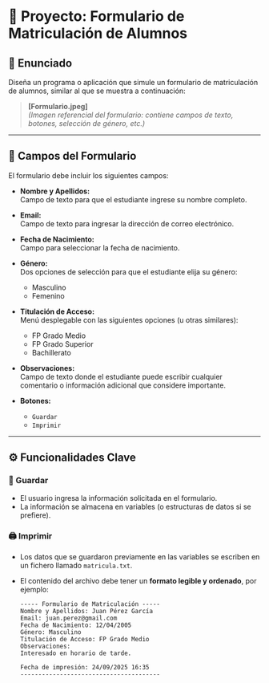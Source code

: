 # 📄 Proyecto: Formulario de Matriculación de Alumnos

## 🎯 Enunciado

Diseña un programa o aplicación que simule un formulario de matriculación de alumnos, similar al que se muestra a continuación:

> **[Formulario.jpeg]**  
> *(Imagen referencial del formulario: contiene campos de texto, botones, selección de género, etc.)*

---

## 🧾 Campos del Formulario

El formulario debe incluir los siguientes campos:

- **Nombre y Apellidos:**  
  Campo de texto para que el estudiante ingrese su nombre completo.

- **Email:**  
  Campo de texto para ingresar la dirección de correo electrónico.

- **Fecha de Nacimiento:**  
  Campo para seleccionar la fecha de nacimiento.

- **Género:**  
  Dos opciones de selección para que el estudiante elija su género:  
  - Masculino  
  - Femenino

- **Titulación de Acceso:**  
  Menú desplegable con las siguientes opciones (u otras similares):
  - FP Grado Medio
  - FP Grado Superior
  - Bachillerato

- **Observaciones:**  
  Campo de texto donde el estudiante puede escribir cualquier comentario o información adicional que considere importante.

- **Botones:**
  - `Guardar`
  - `Imprimir`

---

## ⚙️ Funcionalidades Clave

### 💾 Guardar

- El usuario ingresa la información solicitada en el formulario.
- La información se almacena en variables (o estructuras de datos si se prefiere).

### 🖨️ Imprimir

- Los datos que se guardaron previamente en las variables se escriben en un fichero llamado `matricula.txt`.
- El contenido del archivo debe tener un **formato legible y ordenado**, por ejemplo:

  ```text
  ----- Formulario de Matriculación -----
  Nombre y Apellidos: Juan Pérez García
  Email: juan.perez@gmail.com
  Fecha de Nacimiento: 12/04/2005
  Género: Masculino
  Titulación de Acceso: FP Grado Medio
  Observaciones:
  Interesado en horario de tarde.

  Fecha de impresión: 24/09/2025 16:35
  ---------------------------------------

